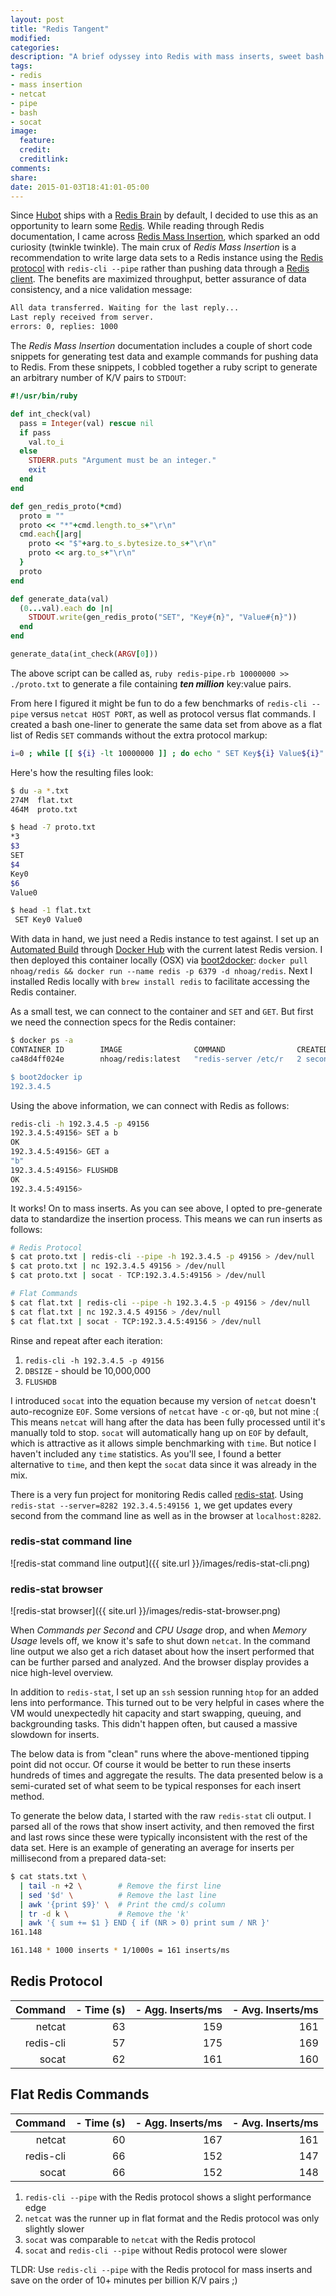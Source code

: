 ```yaml
---
layout: post
title: "Redis Tangent"
modified:
categories: 
description: "A brief odyssey into Redis with mass inserts, sweet bash commands, and intrigue."
tags:
- redis
- mass insertion
- netcat
- pipe
- bash
- socat
image:
  feature:
  credit:
  creditlink:
comments:
share:
date: 2015-01-03T18:41:01-05:00
---
```


Since [Hubot](https://hubot.github.com/) ships with a [Redis Brain](https://www.npmjs.com/package/hubot-redis-brain) by default, I decided to use this as an opportunity to learn some [Redis](http://redis.io/). While reading through Redis documentation, I came across [Redis Mass Insertion](http://redis.io/topics/mass-insert), which sparked an odd curiosity (twinkle twinkle). The main crux of _Redis Mass Insertion_ is a recommendation to write large data sets to a Redis instance using the [Redis protocol](http://redis.io/topics/protocol) with `redis-cli --pipe` rather than pushing data through a [Redis client](http://redis.io/clients). The benefits are maximized throughput, better assurance of data consistency, and a nice validation message:

```bash
All data transferred. Waiting for the last reply...
Last reply received from server.
errors: 0, replies: 1000
```

The _Redis Mass Insertion_ documentation includes a couple of short code snippets for generating test data and example commands for pushing data to Redis. From these snippets, I cobbled together a ruby script to generate an arbitrary number of K/V pairs to `STDOUT`:

```ruby
#!/usr/bin/ruby

def int_check(val)
  pass = Integer(val) rescue nil
  if pass
    val.to_i
  else
    STDERR.puts "Argument must be an integer."
    exit
  end
end

def gen_redis_proto(*cmd)
  proto = ""
  proto << "*"+cmd.length.to_s+"\r\n"
  cmd.each{|arg|
    proto << "$"+arg.to_s.bytesize.to_s+"\r\n"
    proto << arg.to_s+"\r\n"
  }
  proto
end

def generate_data(val)
  (0...val).each do |n|
    STDOUT.write(gen_redis_proto("SET", "Key#{n}", "Value#{n}"))
  end
end

generate_data(int_check(ARGV[0]))
```

The above script can be called as, `ruby redis-pipe.rb 10000000 >> ./proto.txt` to generate a file containing ***ten million*** key:value pairs.

From here I figured it might be fun to do a few benchmarks of `redis-cli --pipe` versus `netcat HOST PORT`, as well as protocol versus flat commands. I created a bash one-liner to generate the same data set from above as a flat list of Redis `SET` commands without the extra protocol markup:

```bash
i=0 ; while [[ ${i} -lt 10000000 ]] ; do echo " SET Key${i} Value${i}" ; i=$((i + 1)) ; done >> flat.txt
```

Here's how the resulting files look:

```bash
$ du -a *.txt
274M  flat.txt
464M  proto.txt

$ head -7 proto.txt
*3
$3
SET
$4
Key0
$6
Value0

$ head -1 flat.txt
 SET Key0 Value0
```

With data in hand, we just need a Redis instance to test against. I set up an [Automated Build](https://registry.hub.docker.com/u/nhoag/redis/builds_history/113776/) through [Docker Hub](https://hub.docker.com/) with the current latest Redis version. I then deployed this container locally (OSX) via [boot2docker](http://boot2docker.io/): `docker pull nhoag/redis && docker run --name redis -p 6379 -d nhoag/redis`. Next I installed Redis locally with `brew install redis` to facilitate accessing the Redis container.

As a small test, we can connect to the container and `SET` and `GET`. But first we need the connection specs for the Redis container:

```bash
$ docker ps -a
CONTAINER ID        IMAGE                COMMAND                CREATED             STATUS              PORTS                     NAMES
ca48d4ff024e        nhoag/redis:latest   "redis-server /etc/r   2 seconds ago       Up 1 seconds        0.0.0.0:49156->6379/tcp   redis

$ boot2docker ip
192.3.4.5
```

Using the above information, we can connect with Redis as follows:

```bash
redis-cli -h 192.3.4.5 -p 49156
192.3.4.5:49156> SET a b
OK
192.3.4.5:49156> GET a
"b"
192.3.4.5:49156> FLUSHDB
OK
192.3.4.5:49156>
```

It works! On to mass inserts. As you can see above, I opted to pre-generate data to standardize the insertion process. This means we can run inserts as follows:

```bash
# Redis Protocol
$ cat proto.txt | redis-cli --pipe -h 192.3.4.5 -p 49156 > /dev/null
$ cat proto.txt | nc 192.3.4.5 49156 > /dev/null
$ cat proto.txt | socat - TCP:192.3.4.5:49156 > /dev/null

# Flat Commands
$ cat flat.txt | redis-cli --pipe -h 192.3.4.5 -p 49156 > /dev/null
$ cat flat.txt | nc 192.3.4.5 49156 > /dev/null
$ cat flat.txt | socat - TCP:192.3.4.5:49156 > /dev/null
```

Rinse and repeat after each iteration:

1. `redis-cli -h 192.3.4.5 -p 49156`
2. `DBSIZE` - should be 10,000,000
3. `FLUSHDB`

I introduced `socat` into the equation because my version of `netcat` doesn't auto-recognize `EOF`. Some versions of `netcat` have `-c` or`-q0`, but not mine :( This means `netcat` will hang after the data has been fully processed until it's manually told to stop. `socat` will automatically hang up on `EOF` by default, which is attractive as it allows simple benchmarking with `time`. But notice I haven't included any `time` statistics. As you'll see, I found a better alternative to `time`, and then kept the `socat` data since it was already in the mix.

There is a very fun project for monitoring Redis called [redis-stat](https://github.com/junegunn/redis-stat). Using `redis-stat --server=8282 192.3.4.5:49156 1`, we get updates every second from the command line as well as in the browser at `localhost:8282`.

### redis-stat command line

![redis-stat command line output]({{ site.url }}/images/redis-stat-cli.png)

### redis-stat browser

![redis-stat browser]({{ site.url }}/images/redis-stat-browser.png)

When _Commands per Second_ and _CPU Usage_ drop, and when _Memory Usage_ levels off, we know it's safe to shut down `netcat`. In the command line output we also get a rich dataset about how the insert performed that can be further parsed and analyzed. And the browser display provides a nice high-level overview.

In addition to `redis-stat`, I set up an `ssh` session running `htop` for an added lens into performance. This turned out to be very helpful in cases where the VM would unexpectedly hit capacity and start swapping, queuing, and backgrounding tasks. This didn't happen often, but caused a massive slowdown for inserts.

The below data is from "clean" runs where the above-mentioned tipping point did not occur. Of course it would be better to run these inserts hundreds of times and aggregate the results. The data presented below is a semi-curated set of what seem to be typical responses for each insert method.

To generate the below data, I started with the raw `redis-stat` cli output. I parsed all of the rows that show insert activity, and then removed the first and last rows since these were typically inconsistent with the rest of the data set. Here is an example of generating an average for inserts per millisecond from a prepared data-set:

```bash
$ cat stats.txt \
  | tail -n +2 \        # Remove the first line
  | sed '$d' \          # Remove the last line
  | awk '{print $9}' \  # Print the cmd/s column
  | tr -d k \           # Remove the 'k'
  | awk '{ sum += $1 } END { if (NR > 0) print sum / NR }'
161.148

161.148 * 1000 inserts * 1/1000s = 161 inserts/ms
```

## Redis Protocol

| Command   | - Time (s) | - Agg. Inserts/ms | - Avg. Inserts/ms |
| ---:      | ---:       | ---:              | ---:              |
| netcat    | 63         | 159               | 161               |
| redis-cli | 57         | 175               | 169               |
| socat     | 62         | 161               | 160               |

## Flat Redis Commands

| Command   | - Time (s) | - Agg. Inserts/ms | - Avg. Inserts/ms |
| ---:      | ---:       | ---:              | ---:              |
| netcat    | 60         | 167               | 161               |
| redis-cli | 66         | 152               | 147               |
| socat     | 66         | 152               | 148               |

1. `redis-cli --pipe` with the Redis protocol shows a slight performance edge
2. `netcat` was the runner up in flat format and the Redis protocol was only slightly slower
3. `socat` was comparable to `netcat` with the Redis protocol
4. `socat` and `redis-cli --pipe` without Redis protocol were slower

TLDR: Use `redis-cli --pipe` with the Redis protocol for mass inserts and save on the order of 10+ minutes per billion K/V pairs ;)
